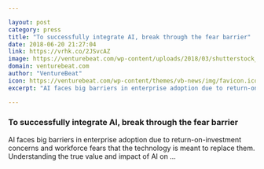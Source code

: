 ```yaml
---

layout: post
category: press
title: "To successfully integrate AI, break through the fear barrier"
date: 2018-06-20 21:27:04
link: https://vrhk.co/2JSvcAZ
image: https://venturebeat.com/wp-content/uploads/2018/03/shutterstock_547750285-e1522127001694.jpg?fit=1200%2C800&strip=all
domain: venturebeat.com
author: "VentureBeat"
icon: https://venturebeat.com/wp-content/themes/vb-news/img/favicon.ico
excerpt: "AI faces big barriers in enterprise adoption due to return-on-investment concerns and workforce fears that the technology is meant to replace them. Understanding the true value and impact of AI on …"

---
```


### To successfully integrate AI, break through the fear barrier

AI faces big barriers in enterprise adoption due to return-on-investment concerns and workforce fears that the technology is meant to replace them. Understanding the true value and impact of AI on …